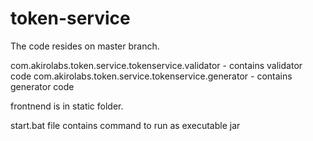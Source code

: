 # token-service

The code resides on master branch.

com.akirolabs.token.service.tokenservice.validator - contains validator code
com.akirolabs.token.service.tokenservice.generator - contains generator code

frontnend is in static folder.

start.bat file contains command to run as executable jar
